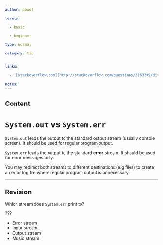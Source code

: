 ```yaml
---
author: pawel

levels:

  - basic

  - beginner

type: normal

category: tip


links:

  - '[stackoverflow.com](http://stackoverflow.com/questions/3163399/difference-between-system-out-println-and-system-err-println){website}'

notes: 
---
```

## Content
# `System.out` vs `System.err`

`System.out` leads the output to the standard output stream (usually console screen). It should be used for regular program output.

`System.err` leads the output to the standard **error** stream. It should be used for error messages only.

You may redirect both streams to different destinations (e.g files) to create an error log file where regular program output is unnecessary.

---
## Revision

Which stream does `System.err` print to?

???

* Error stream
* Input stream
* Output stream
* Music stream

